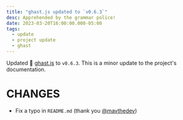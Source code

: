 ```yaml
---
title: "ghast.js updated to `v0.6.3`"
desc: Apprehended by the grammar police!
date: 2023-03-20T16:00:00.000-05:00
tags:
  - update
  - project update
  - ghast
---
```


Updated :european_castle: [ghast.js](https://github.com/0E9B061F/ghast.js) to `v0.6.3`. This is a minor update to the project's documentation.

# CHANGES

* Fix a typo in `README.md` (thank you [@mavthedev](https://github.com/mavthedev))
